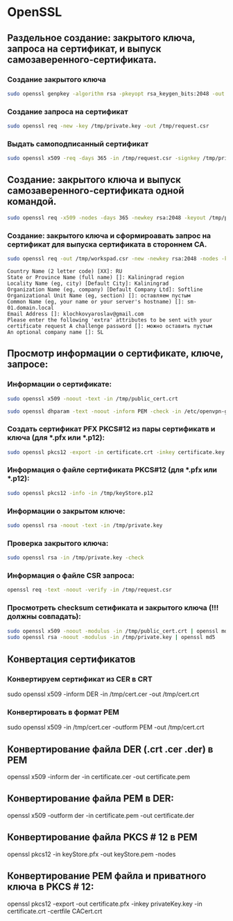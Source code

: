 # OpenSSL

## Раздельное создание: закрытого ключа, запроса на сертификат, и выпуск самозаверенного-сертификата.

### Создание закрытого ключа

```bash
sudo openssl genpkey -algorithm rsa -pkeyopt rsa_keygen_bits:2048 -out /tmp/private.key  
```

### Создание запроса на сертификат

```bash
sudo openssl req -new -key /tmp/private.key -out /tmp/request.csr  
```

### Выдать самоподписанный сертификат

```bash
sudo openssl x509 -req -days 365 -in /tmp/request.csr -signkey /tmp/private.key -out /tmp/public_cert.crt
```

## Создание: закрытого ключа и выпуск самозаверенного-сертификата одной командой.

```bash
sudo openssl req -x509 -nodes -days 365 -newkey rsa:2048 -keyout /tmp/private.key -out /tmp/public_cert.crt
```

### Cоздание: закрытого ключа и сформироавать запрос на сертификат для выпуска сертификата в стороннем CA.

```bash
sudo openssl req -out /tmp/workspad.csr -new -newkey rsa:2048 -nodes -keyout /tmp/private.key
```
```
Country Name (2 letter code) [XX]: RU
State or Province Name (full name) []: Kaliningrad region
Locality Name (eg, city) [Default City]: Kaliningrad
Organization Name (eg, company) [Default Company Ltd]: Softline
Organizational Unit Name (eg, section) []: оставляем пустым
Common Name (eg, your name or your server's hostname) []: sm-01.domain.local
Email Address []: klochkovyaroslav@gmail.com
Please enter the following 'extra' attributes to be sent with your certificate request A challenge password []: можно оставить пустым
An optional company name []: SL
```

## Просмотр информации о сертификате, ключе, запросе:

### Информации о сертификате:
```bash
sudo openssl x509 -noout -text -in /tmp/public_cert.crt

sudo openssl dhparam -text -noout -inform PEM -check -in /etc/openvpn-gost/easy-gost/keys/dh2048.pem  
```
### Создать сертификат PFX PKCS#12 из пары сертификатв и ключа (для *.pfx или *.p12):
```bash
sudo openssl pkcs12 -export -in certificate.crt -inkey certificate.key -out certificate.pfx
```
### Информация о файле сертификата PKCS#12 (для *.pfx или *.p12):
```bash
sudo openssl pkcs12 -info -in /tmp/keyStore.p12
```
### Информации о закрытом ключе:
```bash
sudo openssl rsa -noout -text -in /tmp/private.key
```
### Проверка закрытого ключа:
```bash
sudo openssl rsa -in /tmp/private.key -check
```
### Информация о файле CSR запроса:
```bash
openssl req -text -noout -verify -in /tmp/request.csr
```
### Проcмотреть checksum сетификата и закрытого ключа (!!! должны совпадать):
```bash
sudo openssl x509 -noout -modulus -in /tmp/public_cert.crt | openssl md5
sudo openssl rsa -noout -modulus -in /tmp/private.key | openssl md5
```

## Конвертация сертификатов

### Конвертируем сертификат из CER в CRT
sudo openssl x509 -inform DER -in /tmp/cert.cer -out /tmp/cert.crt  
### Конвертировать в формат PEM
sudo openssl x509 -in /tmp/cert.cer -outform PEM -out /tmp/cert.crt

## Конвертирование файла DER (.crt .cer .der) в PEM
openssl x509 -inform der -in certificate.cer -out certificate.pem

## Конвертирование файла PEM в DER:
openssl x509 -outform der -in certificate.pem -out certificate.der

## Конвертирование файла PKCS # 12 в PEM
openssl pkcs12 -in keyStore.pfx -out keyStore.pem -nodes

## Конвертирование PEM файла и приватного ключа в PKCS # 12:
openssl pkcs12 -export -out certificate.pfx -inkey privateKey.key -in certificate.crt -certfile CACert.crt
